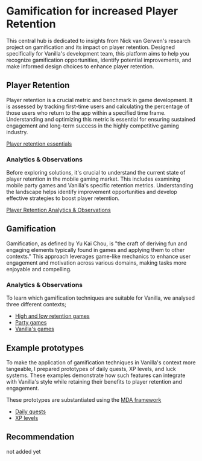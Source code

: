 # Gamification for increased Player Retention
This central hub is dedicated to insights from Nick van Gerwen's research project on gamification and its impact on player retention. Designed specifically for Vanilla's development team, this platform aims to help you recognize gamification opportunities, identify potential improvements, and make informed design choices to enhance player retention.

## Player Retention
Player retention is a crucial metric and benchmark in game development. It is assessed by tracking first-time users and calculating the percentage of those users who return to the app within a specified time frame. Understanding and optimizing this metric is essential for ensuring sustained engagement and long-term success in the highly competitive gaming industry.

[Player retention essentials](https://github.com/NickVanGerwen/GamificationForPlayerRetention/blob/Readme/PlayerRetentionInfo.md)

### Analytics & Observations
Before exploring solutions, it's crucial to understand the current state of player retention in the mobile gaming market. This includes examining mobile party games and Vanilla's specific retention metrics. Understanding the landscape helps identify improvement opportunities and develop effective strategies to boost player retemtion.

[Player Retention Analytics & Observations](https://github.com/NickVanGerwen/GamificationForPlayerRetention/blob/Readme/PlayerRetentionAnalytics.md)

## Gamification
Gamification, as defined by Yu Kai Chou, is "the craft of deriving fun and engaging elements typically found in games and applying them to other contexts." This approach leverages game-like mechanics to enhance user engagement and motivation across various domains, making tasks more enjoyable and compelling. 
 
### Analytics & Observations
To learn which gamification techniques are suitable for Vanilla, we analysed three different contexts;
- [High and low retention games](https://github.com/NickVanGerwen/GamificationForPlayerRetention/blob/Readme/HighAndLowRetentionAnalytics.md)
- [Party games](https://github.com/NickVanGerwen/GamificationForPlayerRetention/blob/Readme/PartyGamesAnalysis.md)
- [Vanilla's games](https://github.com/NickVanGerwen/GamificationForPlayerRetention/blob/Readme/VanillaAnalysis.md)

## Example prototypes
To make the application of gamification techniques in Vanilla's context more tangeable, I prepared prototypes of daily quests, XP levels, and luck systems. These examples demonstrate how such features can integrate  with Vanilla's style while retaining their benefits to player retention and engagement.

These prototypes are substantiated using the [MDA framework](https://en.wikipedia.org/wiki/MDA_framework)
- [Daily quests](https://github.com/NickVanGerwen/GamificationForPlayerRetention/blob/Readme/DailyQuests.md)
- [XP levels](https://github.com/NickVanGerwen/GamificationForPlayerRetention/blob/Readme/XPLevels.md)
<!--- - [luck systems]() -->

## Recommendation
not added yet
